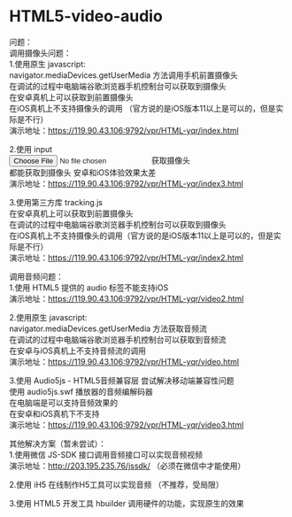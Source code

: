 # HTML5-video-audio

问题：     
调用摄像头问题：     
1.使用原生  javascript:     
 navigator.mediaDevices.getUserMedia  方法调用手机前置摄像头     
在调试的过程中电脑端谷歌浏览器手机控制台可以获取到摄像头     
在安卓真机上可以获取到前置摄像头     
在iOS真机上不支持摄像头的调用 （官方说的是iOS版本11以上是可以的，但是实际是不行）     
演示地址：https://119.90.43.106:9792/vpr/HTML-yqr/index.html     

2.使用 input     
<input type="file" name="file" accept="image/*" capture="camera"> 获取摄像头     
都能获取到摄像头  安卓和iOS体验效果太差     
演示地址：https://119.90.43.106:9792/vpr/HTML-yqr/index3.html     

3.使用第三方库 tracking.js     
在安卓真机上可以获取到前置摄像头     
在调试的过程中电脑端谷歌浏览器手机控制台可以获取到摄像头     
在iOS真机上不支持摄像头的调用（官方说的是iOS版本11以上是可以的，但是实际是不行）     
演示地址：https://119.90.43.106:9792/vpr/HTML-yqr/index2.html     


调用音频问题：     
1.使用  HTML5  提供的  audio  标签不能支持iOS     
 	演示地址：https://119.90.43.106:9792/vpr/HTML-yqr/video2.html     

2.使用原生  javascript:     
        navigator.mediaDevices.getUserMedia  方法获取音频流     
在调试的过程中电脑端谷歌浏览器手机控制台可以获取到音频流     
在安卓与iOS真机上不支持音频流的调用      
演示地址：https://119.90.43.106:9792/vpr/HTML-yqr/video.html     

3.使用 Audio5js - HTML5音频兼容层 尝试解决移动端兼容性问题     
       使用 audio5js.swf 播放器的音频编解码器     
       在电脑端是可以支持音频效果的     
       在安卓和iOS真机下不支持     
       演示地址：https://119.90.43.106:9792/vpr/HTML-yqr/video3.html     
  

其他解决方案（暂未尝试）：     
1.使用微信  JS-SDK  接口调用音频接口可以实现音频视频     
演示地址：http://203.195.235.76/jssdk/   （必须在微信中才能使用）     

2.使用 iH5  在线制作H5工具可以实现音频  （不推荐，受局限）     

3.使用 HTML5 开发工具 hbuilder 调用硬件的功能，实现原生的效果     
